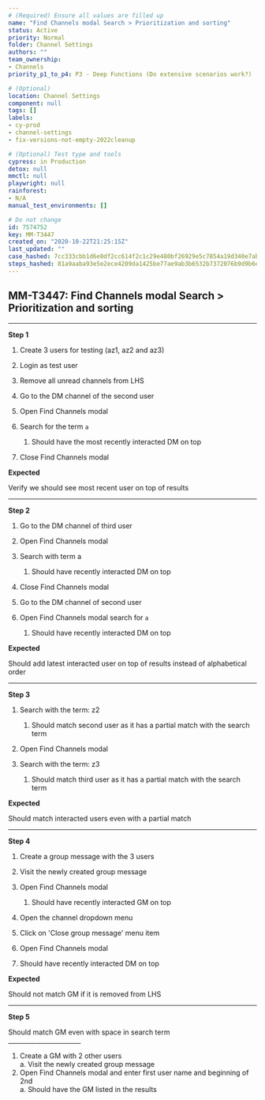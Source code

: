 ```yaml
---
# (Required) Ensure all values are filled up
name: "Find Channels modal Search > Prioritization and sorting"
status: Active
priority: Normal
folder: Channel Settings
authors: ""
team_ownership: 
- Channels
priority_p1_to_p4: P3 - Deep Functions (Do extensive scenarios work?)

# (Optional)
location: Channel Settings
component: null
tags: []
labels: 
- cy-prod
- channel-settings
- fix-versions-not-empty-2022cleanup

# (Optional) Test type and tools
cypress: in Production
detox: null
mmctl: null
playwright: null
rainforest: 
- N/A
manual_test_environments: []

# Do not change
id: 7574752
key: MM-T3447
created_on: "2020-10-22T21:25:15Z"
last_updated: ""
case_hashed: 7cc333cbb1d6e0df2cc614f2c1c29e480bf26929e5c7854a19d340e7ab8706d9ceb4ae8dcf6b54ac00d46fba2bca69e1
steps_hashed: 81a9aaba93e5e2ece4209da1425be77ae9ab3b6532b7372076b9d9b6ede4f95667087da1d4d46fba58d789c8feaa99de
---
```


<!-- (Auto-generated) Based on frontmatter's "key" and "name" -->

## MM-T3447: Find Channels modal Search > Prioritization and sorting

---

**Step 1**

1. Create 3 users for testing (az1, az2 and az3)

2. Login as test user

3. Remove all unread channels from LHS

4. Go to the DM channel of the second user

5. Open Find Channels modal

6. Search for the term `a`

   1. Should have the most recently interacted DM on top

7. Close Find Channels modal

**Expected**

Verify we should see most recent user on top of results

---

**Step 2**

1. Go to the DM channel of third user

2. Open Find Channels modal

3. Search with term a

   1. Should have recently interacted DM on top

4. Close Find Channels modal

5. Go to the DM channel of second user

6. Open Find Channels modal search for `a`

   1. Should have recently interacted DM on top

**Expected**

Should add latest interacted user on top of results instead of alphabetical order

---

**Step 3**

1. Search with the term: z2

   1. Should match second user as it has a partial match with the search term

2. Open Find Channels modal

3. Search with the term: z3

   1. Should match third user as it has a partial match with the search term

**Expected**

Should match interacted users even with a partial match

---

**Step 4**

1. Create a group message with the 3 users

2. Visit the newly created group message

3. Open Find Channels modal

   1. Should have recently interacted GM on top

4. Open the channel dropdown menu

5. Click on 'Close group message' menu item

6. Open Find Channels modal

7. Should have recently interacted DM on top

**Expected**

Should not match GM if it is removed from LHS

---

**Step 5**

Should match GM even with space in search term\
\_\_\_\_\_\_\_\_\_\_\_\_\_\_\_\_\_\_\_\_\_\_\_

1. Create a GM with 2 other users
   \
   a. Visit the newly created group message
2. Open Find Channels modal and enter first user name and beginning of 2nd
   \
   a. Should have the GM listed in the results
